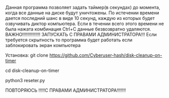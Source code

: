 Данная программа позволяет задать таймер(в секундах) до момента, когда все данные на диске будут уничтожены.
По истечении времени дается последний шанс в виде 10 секунд, каждую из которых будет озвучивать диктор компьютера.
Если в течении всего этого времени не была нажата комбинация Сtrl+C данные безвозвратно удаляются.
ВАЖНО!!!!!!!!!!!!!!
ЗАПУСКАТЬ С ПРАВАМИ АДМИНИСТРАТОРА!!!
Если требуется скрытность то программа будет работать если заблокировать экран компьютера

Установка:
git clone https://github.com/Cyberuser-hash/disk-cleanup-on-timer

cd disk-cleanup-on-timer

python3 reseter.py

ПОВТОРЯЮСЬ !!!!!С ПРАВАМИ АДМИНИСТРАТОРА!!!!!!!
